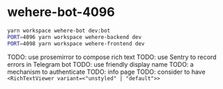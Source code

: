 # wehere-bot-4096

```sh
yarn workspace wehere-bot dev:bot
PORT=4096 yarn workspace wehere-backend dev
PORT=4098 yarn workspace wehere-frontend dev
```

TODO: use prosemirror to compose rich text
TODO: use Sentry to record errors in Telegram bot
TODO: use friendly display name
TODO: a mechanism to authenticate
TODO: info page
TODO: consider to have `<RichTextViewer variant=<"unstyled" | "default">>`

